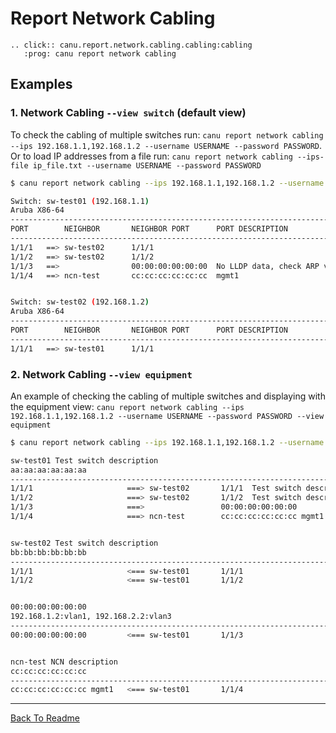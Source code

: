 # Report Network Cabling

```{eval-rst}
.. click:: canu.report.network.cabling.cabling:cabling
   :prog: canu report network cabling
```

## Examples

### 1. Network Cabling `--view switch` (default view)

To check the cabling of multiple switches run: `canu report network cabling --ips 192.168.1.1,192.168.1.2 --username USERNAME --password PASSWORD`. Or to load IP addresses from a file run: `canu report network cabling --ips-file ip_file.txt --username USERNAME --password PASSWORD`

```bash
$ canu report network cabling --ips 192.168.1.1,192.168.1.2 --username USERNAME --password PASSWORD

Switch: sw-test01 (192.168.1.1)
Aruba X86-64
----------------------------------------------------------------------------------------------------------------------------------------
PORT        NEIGHBOR       NEIGHBOR PORT      PORT DESCRIPTION                                      DESCRIPTION
----------------------------------------------------------------------------------------------------------------------------------------
1/1/1   ==> sw-test02      1/1/1                                                                    Test switch description
1/1/2   ==> sw-test02      1/1/2                                                                    Test switch2 description
1/1/3   ==>                00:00:00:00:00:00  No LLDP data, check ARP vlan info.                    192.168.1.2:vlan1, 192.168.2.2:vlan3
1/1/4   ==> ncn-test       cc:cc:cc:cc:cc:cc  mgmt1                                                 NCN description


Switch: sw-test02 (192.168.1.2)
Aruba X86-64
----------------------------------------------------------------------------------------------------------------------------------------
PORT        NEIGHBOR       NEIGHBOR PORT      PORT DESCRIPTION                                      DESCRIPTION
----------------------------------------------------------------------------------------------------------------------------------------
1/1/1   ==> sw-test01      1/1/1                                                                    Test switch description
```

### 2. Network Cabling `--view equipment`

An example of checking the cabling of multiple switches and displaying with the equipment view: `canu report network cabling --ips 192.168.1.1,192.168.1.2 --username USERNAME --password PASSWORD --view equipment`

```bash
$ canu report network cabling --ips 192.168.1.1,192.168.1.2 --username USERNAME --password PASSWORD --view equipment

sw-test01 Test switch description
aa:aa:aa:aa:aa:aa
----------------------------------------------------------------------------------------------------
1/1/1                     ===> sw-test02       1/1/1  Test switch description
1/1/2                     ===> sw-test02       1/1/2  Test switch description
1/1/3                     ===>                 00:00:00:00:00:00
1/1/4                     ===> ncn-test        cc:cc:cc:cc:cc:cc mgmt1 NCN description


sw-test02 Test switch description
bb:bb:bb:bb:bb:bb
----------------------------------------------------------------------------------------------------
1/1/1                     <=== sw-test01       1/1/1
1/1/2                     <=== sw-test01       1/1/2


00:00:00:00:00:00
192.168.1.2:vlan1, 192.168.2.2:vlan3
----------------------------------------------------------------------------------------------------
00:00:00:00:00:00         <=== sw-test01       1/1/3


ncn-test NCN description
cc:cc:cc:cc:cc:cc
----------------------------------------------------------------------------------------------------
cc:cc:cc:cc:cc:cc mgmt1   <=== sw-test01       1/1/4
```

---

<a href="/readme.md">Back To Readme</a><br>
